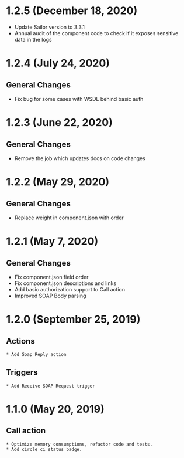 # 1.2.5 (December 18, 2020)
* Update Sailor version to 3.3.1
* Annual audit of the component code to check if it exposes sensitive data in the logs

# 1.2.4 (July 24, 2020)
## General Changes
* Fix bug for some cases with WSDL behind basic auth  

# 1.2.3 (June 22, 2020)
## General Changes
* Remove the job which updates docs on code changes 

# 1.2.2 (May 29, 2020)
## General Changes
* Replace weight in component.json with order

# 1.2.1 (May 7, 2020)
## General Changes
* Fix component.json field order
* Fix component.json descriptions and links
* Add basic authorization support to Call action
* Improved SOAP Body parsing
    
# 1.2.0 (September 25, 2019)
## Actions
    * Add Soap Reply action
## Triggers
    * Add Receive SOAP Request trigger

# 1.1.0 (May 20, 2019)
## Call action
    * Optimize memory consumptions, refactor code and tests.
    * Add circle ci status badge.
